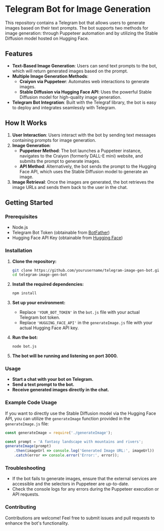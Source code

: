 # Telegram Bot for Image Generation

This repository contains a Telegram bot that allows users to generate images based on their text prompts. The bot supports two methods for image generation: through Puppeteer automation and by utilizing the Stable Diffusion model hosted on Hugging Face.

## Features

- **Text-Based Image Generation**: Users can send text prompts to the bot, which will return generated images based on the prompt.
- **Multiple Image Generation Methods**:
  - **Craiyon via Puppeteer**: Automates web interactions to generate images.
  - **Stable Diffusion via Hugging Face API**: Uses the powerful Stable Diffusion model for high-quality image generation.
- **Telegram Bot Integration**: Built with the Telegraf library, the bot is easy to deploy and integrates seamlessly with Telegram.

## How It Works

1. **User Interaction**: Users interact with the bot by sending text messages containing prompts for image generation.
2. **Image Generation**:
   - **Puppeteer Method**: The bot launches a Puppeteer instance, navigates to the Craiyon (formerly DALL-E mini) website, and submits the prompt to generate images.
   - **API Method**: Alternatively, the bot sends the prompt to the Hugging Face API, which uses the Stable Diffusion model to generate an image.
3. **Image Retrieval**: Once the images are generated, the bot retrieves the image URLs and sends them back to the user in the chat.

## Getting Started

### Prerequisites

- Node.js
- Telegram Bot Token (obtainable from [BotFather](https://core.telegram.org/bots#botfather))
- Hugging Face API Key (obtainable from [Hugging Face](https://huggingface.co/))

### Installation

1. **Clone the repository:**
    ```bash
    git clone https://github.com/yourusername/telegram-image-gen-bot.git
    cd telegram-image-gen-bot
    ```

2. **Install the required dependencies:**
    ```bash
    npm install
    ```

3. **Set up your environment:**
    - Replace `'YOUR_BOT_TOKEN'` in the `bot.js` file with your actual Telegram bot token.
    - Replace `'HUGGING_FACE_API'` in the `generateImage.js` file with your actual Hugging Face API key.

4. **Run the bot:**
    ```bash
    node bot.js
    ```

5. **The bot will be running and listening on port 3000.**

### Usage

- **Start a chat with your bot on Telegram.**
- **Send a text prompt to the bot.**
- **Receive generated images directly in the chat.**

### Example Code Usage

If you want to directly use the Stable Diffusion model via the Hugging Face API, you can utilize the `generateImage` function provided in the `generateImage.js` file:

```javascript
const generateImage = require('./generateImage');

const prompt = 'A fantasy landscape with mountains and rivers';
generateImage(prompt)
    .then(imageUrl => console.log('Generated Image URL:', imageUrl))
    .catch(error => console.error('Error:', error));
```
### Troubleshooting

- If the bot fails to generate images, ensure that the external services are accessible and the selectors in Puppeteer are up-to-date.
- Check the console logs for any errors during the Puppeteer execution or API requests.

### Contributing

Contributions are welcome! Feel free to submit issues and pull requests to enhance the bot's functionality.
